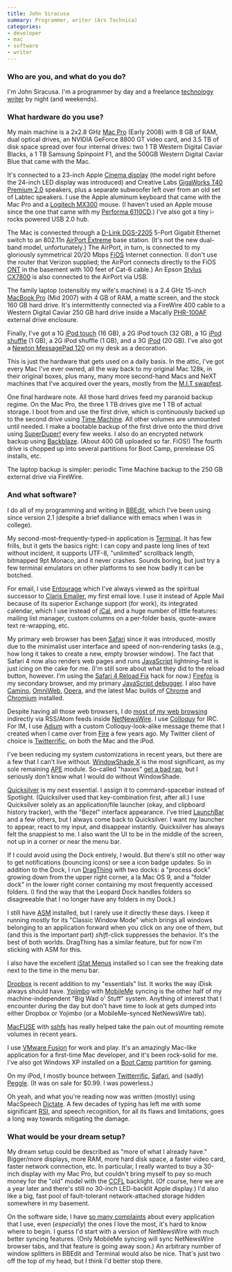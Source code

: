 ```yaml
---
title: John Siracusa
summary: Programmer, writer (Ars Technica)
categories:
- developer
- mac
- software
- writer
---
```


### Who are you, and what do you do?

I'm John Siracusa. I'm a programmer by day and a freelance [technology writer](http://arstechnica.com/author/john-siracusa/ "A list of John's articles on Ars Technica.") by night (and weekends).

### What hardware do you use?

My main machine is a 2x2.8 GHz [Mac Pro][mac-pro] (Early 2008) with 8 GB of RAM, dual optical drives, an NVIDIA GeForce 8800 GT video card, and 3.5 TB of disk space spread over four internal drives: two 1 TB Western Digital Caviar Blacks, a 1 TB Samsung Spinpoint F1, and the 500GB Western Digital Caviar Blue that came with the Mac.

It's connected to a 23-inch Apple [Cinema display][cinema-display] (the model right before the 24-inch LED display was introduced) and Creative Labs [GigaWorks T40 Premium 2.0][gigaworks-t40] speakers, plus a separate subwoofer left over from an old set of Labtec speakers. I use the Apple aluminum keyboard that came with the Mac Pro and a [Logitech MX300][mx-300] mouse. (I haven't used an Apple mouse since the one that came with my [Performa 6110CD][performa-6110cd].) I've also got a tiny i-rocks powered USB 2.0 hub.

The Mac is connected through a [D-Link DGS-2205][dgs-2205] 5-Port Gigabit Ethernet switch to an 802.11n [AirPort Extreme][airport-extreme] base station. (It's not the new dual-band model, unfortunately.) The AirPort, in turn, is connected to my gloriously symmetrical 20/20 Mbps [FiOS][] Internet connection. (I don't use the router that Verizon supplied; the AirPort connects directly to the FiOS [ONT](http://en.wikipedia.org/wiki/Optical_Network_Terminal#ONT "Wikipedia entry on ONT.") in the basement with 100 feet of Cat-6 cable.) An Epson [Stylus CX7800][stylus-cx7800] is also connected to the AirPort via USB.

The family laptop (ostensibly my wife's machine) is a 2.4 GHz 15-inch [MacBook Pro][macbook-pro] (Mid 2007) with 4 GB of RAM, a matte screen, and the stock 160 GB hard drive. It's intermittently connected via a FireWire 400 cable to a Western Digital Caviar 250 GB hard drive inside a Macally [PHR-100AF][] external drive enclosure.

Finally, I've got a 1G [iPod touch][ipod-touch] (16 GB), a 2G iPod touch (32 GB), a 1G [iPod shuffle][ipod-shuffle] (1 GB), a 2G iPod shuffle (1 GB), and a 3G [iPod][] (20 GB). I've also got a [Newton MessagePad 120][messagepad-120] on my desk as a decoration.

This is just the hardware that gets used on a daily basis. In the attic, I've got every Mac I've ever owned, all the way back to my original Mac 128k, in their original boxes, plus many, many more second-hand Macs and NeXT machines that I've acquired over the years, mostly from the [M.I.T swapfest](http://www.mitflea.com/ "The MIT flea markets site.").

One final hardware note. All those hard drives feed my paranoid backup regime. On the Mac Pro, the three 1 TB drives give me 1 TB of actual storage. I boot from and use the first drive, which is continuously backed up to the second drive using [Time Machine][time-machine]. All other volumes are unmounted until needed. I make a bootable backup of the first drive onto the third drive using [SuperDuper!][superduper] every few weeks. I also do an encrypted network backup using [Backblaze][]. (About 400 GB uploaded so far. FiOS!) The fourth drive is chopped up into several partitions for Boot Camp, prerelease OS installs, etc.

The laptop backup is simpler: periodic Time Machine backup to the 250 GB external drive via FireWire.

### And what software?

I do all of my programming and writing in [BBEdit][], which I've been using since version 2.1 (despite a brief dalliance with emacs when I was in college).

My second-most-frequently-typed-in application is [Terminal][]. It has few frills, but it gets the basics right: I can copy and paste long lines of text without incident, it supports UTF-8, "unlimited" scrollback length, bitmapped 9pt Monaco, and it never crashes. Sounds boring, but just try a few terminal emulators on other platforms to see how badly it can be botched.

For email, I use [Entourage][] which I've always viewed as the spiritual successor to [Claris Emailer][emailer], my first email love. I use it instead of Apple Mail because of its superior Exchange support (for work), its integrated calendar, which I use instead of [iCal][], and a huge number of little features: mailing list manager, custom columns on a per-folder basis, quote-aware text re-wrapping, etc.

My primary web browser has been [Safari][] since it was introduced, mostly due to the minimalist user interface and speed of non-rendering tasks (e.g., how long it takes to create a new, empty browser window). The fact that Safari 4 now also renders web pages and runs [JavaScript][] lightning-fast is just icing on the cake for me. (I'm still sore about what they did to the reload button, however. I'm using the [Safari 4 Reload Fix][safari-4-reload-fix] hack for now.) [Firefox][] is my secondary browser, and my primary [JavaScript debugger][firebug]. I also have [Camino][], [OmniWeb][], [Opera][], and the latest Mac builds of [Chrome][] and [Chromium][] installed.

Despite having all those web browsers, I do [most of my web browsing](http://arstechnica.com/staff/fatbits/2005/09/1200.ars "John's Ars Technica article, 'The state of Mac web browsing'.") indirectly via RSS/Atom feeds inside [NetNewsWire][]. I use [Colloquy][] for IRC. For IM, I use [Adium][] with a custom Colloquy-look-alike message theme that I created when I came over from [Fire][] a few years ago. My Twitter client of choice is [Twitterrific][], on both the Mac and the iPod.

I've been reducing my system customizations in recent years, but there are a few that I can't live without. [WindowShade X][windowshade-x] is the most significant, as my sole remaining [APE][] module. So-called "haxies" [get a bad rap](http://arstechnica.com/staff/fatbits/2006/02/2918.ars "John's Arc Technica article, 'Paths in the grass'."), but I seriously don't know what I would do without WindowShade.

[Quicksilver][] is my next essential. I assign it to command-spacebar instead of Spotlight. (Quicksilver used that key-combination first, after all.) I use Quicksilver solely as an application/file launcher (okay, and clipboard history tracker), with the "Bezel" interface appearance. I've tried [LaunchBar][] and a few others, but I always come back to Quicksilver. I want my launcher to appear, react to my input, and disappear instantly. Quicksilver has always felt the snappiest to me. I also want the UI to be in the middle of the screen, not up in a corner or near the menu bar.

If I could avoid using the Dock entirely, I would. But there's still no other way to get notifications (bouncing icons) or see a icon badge updates. So in addition to the Dock, I run [DragThing][] with two docks: a "process dock" growing down from the upper right corner, a la Mac OS 9, and a "folder dock" in the lower right corner containing my most frequently accessed folders. (I find the way that the Leopard Dock handles folders so disagreeable that I no longer have any folders in my Dock.)

I still have [ASM][] installed, but I rarely use it directly these days. I keep it running mostly for its "Classic Window Mode" which brings all windows belonging to an application forward when you click on any one of them, but (and this is the important part) *shift*-click suppresses the behavior. It's the best of both worlds. DragThing has a similar feature, but for now I'm sticking with ASM for this.

I also have the excellent [iStat Menus][istat-menus] installed so I can see the freaking date next to the time in the menu bar.

[Dropbox][] is recent addition to my "essentials" list. It works the way iDisk always should have. [Yojimbo][] with [MobileMe][mobile-me] syncing is the other half of my machine-independent "Big Wad o' Stuff" system. Anything of interest that I encounter during the day but don't have time to look at gets dumped into either Dropbox or Yojimbo (or a MobileMe-synced NetNewsWire tab).

[MacFUSE][] with [sshfs][] has really helped take the pain out of mounting remote volumes in recent years.

I use [VMware Fusion][vmware-fusion] for work and play. It's an amazingly Mac-like application for a first-time Mac developer, and it's been rock-solid for me. I've also got Windows XP installed on a [Boot Camp][boot-camp] partition for gaming.

On my iPod, I mostly bounce between [Twitterrific][twitterrific-ios], [Safari][safari-ios], and (sadly) [Peggle][peggle-ios]. (It was on sale for $0.99. I was powerless.)

Oh yeah, and what you're reading now was written (mostly) using MacSpeech [Dictate][dragon-dictate-mac]. A few decades of typing has left me with some significant [RSI](http://en.wikipedia.org/wiki/Repetitive_strain_injury "Wikipedia entry on RSI."), and speech recognition, for all its flaws and limitations, goes a long way towards mitigating the damage.

### What would be your dream setup?

My dream setup could be described as "more of what I already have." Bigger/more displays, more RAM, more hard disk space, a faster video card, faster network connection, etc. In particular, I really wanted to buy a 30-inch display with my Mac Pro, but couldn't bring myself to pay so much money for the "old" model with the [CCFL](http://en.wikipedia.org/wiki/Cold_cathode "Wikipedia entry on CCFL.") backlight. (Of course, here we are a year later and there's still no 30-inch LED-backlit Apple display.) I'd also like a big, fast pool of fault-tolerant network-attached storage hidden somewhere in my basement.

On the software side, I have [so many complaints](http://arstechnica.com/staff/fatbits/2009/05/hypercritical.ars "John's complaints post.") about every application that I use, even (*especially*) the ones I love the most, it's hard to know where to begin. I guess I'd start with a version of NetNewsWire with much better syncing features. (Only MobileMe syncing will sync NetNewsWire browser tabs, and that feature is going away soon.) An arbitrary number of window splitters in BBEdit and Terminal would also be nice. That's just two off the top of my head, but I think I'd better stop there.

[airport-extreme]: https://www.apple.com/airport-extreme/ "A wireless access point."
[cinema-display]: https://en.wikipedia.org/wiki/Apple_Cinema_Display "An LCD display."
[dgs-2205]: https://www.amazon.com/D-Link-DGS-2205-5-Port-Desktop-Switch/dp/B000FIVDIA "5-port Gigabit switch."
[fios]: https://www.verizon.com/home/fios/ "Fibre optic Internet connection."
[gigaworks-t40]: https://www.amazon.com/Creative-Labs-GigaWorks-Multimedia-Technology/dp/B00113V748 "Compact computer speakers."
[ipod-shuffle]: https://www.apple.com/ipod-shuffle/ "A very small music player."
[ipod-touch]: https://www.apple.com/ipod-touch/ "It's like an iPhone, without the phone bit."
[ipod]: https://www.apple.com/ipod/ "A music player."
[mac-pro]: https://www.apple.com/mac-pro/ "The Intel-based Mac tower computer."
[macbook-pro]: https://www.apple.com/macbook-pro/ "A laptop."
[messagepad-120]: http://www.everymac.com/systems/apple/messagepad/stats/newton_mp_120.html "A much-loved PDA device."
[mx-300]: https://www.amazon.com/Logitech-930672-0403-300-Optical-Mouse/dp/B00006HMPJ "An optical mouse."
[performa-6110cd]: http://www.everymac.com/systems/apple/mac_performa/specs/mac_performa_6110cd.html "An old PPC-based Mac."
[phr-100af]: https://www.amazon.com/Macally-PHR-100AF-FireWire-External-Enclosure/dp/B0001UEHI0 "An external Firewire hard drive enclosure."
[stylus-cx7800]: http://www.epson.com/cgi-bin/Store/consumer/consDetail.jsp?BV_UseBVCookie=yes&oid=56291070&modeloid=58773&infoType=Overview "An all-in-one printer/copier/scanner."
[adium]: https://en.wikipedia.org/wiki/Adium "A multi-protocol chat application for the Mac."
[ape]: https://en.wikipedia.org/wiki/Application_Enhancer "A Mac OS X framework and system daemon for loading haxies."
[asm]: https://download.cnet.com/ASM/3000-2094_4-10058963.html "A menu-based application switcher for Mac OS X."
[backblaze]: https://www.backblaze.com/cloud-backup.html "Online backup."
[bbedit]: http://www.barebones.com/products/bbedit/ "A text editor for the Mac."
[boot-camp]: https://en.wikipedia.org/wiki/Boot_Camp_(software) "Software to allow Macs to run Windows natively."
[camino]: http://caminobrowser.org/ "An alternative Mac browser based on Gecko."
[chrome]: https://www.google.com/intl/en/chrome/browser/ "A WebKit-based browser, where each tab runs in its own thread."
[chromium]: http://www.chromium.org/ "Open-source builds of the Chrome web browser."
[colloquy]: http://colloquy.info/ "An IRC client for the Mac."
[dragon-dictate-mac]: https://en.wikipedia.org/wiki/DragonDictate "Speech-recognition software."
[dragthing]: https://dragthing.com/ "A popular dock application for the Mac."
[dropbox]: https://www.dropbox.com/ "Online syncing and storage."
[emailer]: https://en.wikipedia.org/wiki/Claris_Emailer "An email client for the Mac."
[entourage]: https://en.wikipedia.org/wiki/Microsoft_Entourage "A Mac email client included with Office."
[fire]: https://en.wikipedia.org/wiki/Fire_(instant_messaging_client) "A multi-protocol chat client for the Mac."
[firebug]: https://getfirebug.com/ "A Firefox addon for web development."
[firefox]: https://www.mozilla.org/en-US/firefox/new/ "A cross-platform open-source web browser."
[ical]: https://en.wikipedia.org/wiki/Calendar_(Apple) "The calendar software included with macOS."
[istat-menus]: https://bjango.com/mac/istatmenus/ "A collection of Mac OS X menu items for monitoring your system."
[javascript]: https://en.wikipedia.org/wiki/JavaScript "An interpreted scripting language."
[launchbar]: https://www.obdev.at/products/launchbar/index.html "An application launcher and data manager for the Mac."
[macfuse]: https://code.google.com/archive/p/macfuse "A system for adding third-party file systems to Mac OS X."
[mobile-me]: https://en.wikipedia.org/wiki/MobileMe "An online 'cloud' service (mail, calendar, etc)."
[netnewswire]: https://en.wikipedia.org/wiki/NetNewsWire "A popular feed reader for the Mac."
[omniweb]: https://en.wikipedia.org/wiki/OmniWeb "An alternative Mac browser based on WebKit."
[opera]: https://www.opera.com/ "A cross-platform web browser."
[peggle-ios]: https://itunes.apple.com/app/peggle/id314303518 "A terribly addictive peg-popping game."
[quicksilver]: https://qsapp.com/ "A data manipulator and launcher for the Mac."
[safari-4-reload-fix]: http://earthlingsoft.net/ssp/tidbits/#safari4reloadfix "A hack to change the 'Add Bookmark' button into a 'Reload' button."
[safari-ios]: https://en.wikipedia.org/wiki/Safari_(web_browser)#iOS-specific_features "A web browser included with iOS."
[safari]: https://www.apple.com/safari/ "A fast web browser."
[sshfs]: https://code.google.com/archive/p/macfuse/wikis/MACFUSE_FS_SSHFS.wiki "An SSH file system for MacFUSE."
[superduper]: http://shirt-pocket.com/SuperDuper/SuperDuperDescription.html "An excellent Mac backup/cloning application."
[terminal]: https://en.wikipedia.org/wiki/Terminal_(OS_X) "A console application included with Mac OS X."
[time-machine]: https://en.wikipedia.org/wiki/Time_Machine_(Mac_OS) "Backup software for the masses, included with Mac OS X 10.5."
[twitterrific-ios]: https://itunes.apple.com/WebObjects/MZStore.woa/wa/viewSoftware?id=284540316&mt=8 "A Twitter client."
[twitterrific]: https://twitterrific.com/mac "A Twitter client for the Mac."
[vmware-fusion]: https://www.vmware.com/products/fusion.html "A PC emulator for the Mac."
[windowshade-x]: https://www.macupdate.com/app/mac/6485/windowshade-x "A Mac haxie to customise window minimising."
[yojimbo]: http://www.barebones.com/products/Yojimbo/ "Data 'bucket' software for the Mac."
